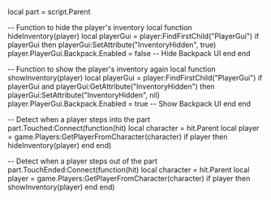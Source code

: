 local part = script.Parent

-- Function to hide the player's inventory
local function hideInventory(player)
    local playerGui = player:FindFirstChild("PlayerGui")
    if playerGui then
        playerGui:SetAttribute("InventoryHidden", true)
        player.PlayerGui.Backpack.Enabled = false -- Hide Backpack UI
    end
end

-- Function to show the player's inventory again
local function showInventory(player)
    local playerGui = player:FindFirstChild("PlayerGui")
    if playerGui and playerGui:GetAttribute("InventoryHidden") then
        playerGui:SetAttribute("InventoryHidden", nil)
        player.PlayerGui.Backpack.Enabled = true -- Show Backpack UI
    end
end

-- Detect when a player steps into the part
part.Touched:Connect(function(hit)
    local character = hit.Parent
    local player = game.Players:GetPlayerFromCharacter(character)
    if player then
        hideInventory(player)
    end
end)

-- Detect when a player steps out of the part
part.TouchEnded:Connect(function(hit)
    local character = hit.Parent
    local player = game.Players:GetPlayerFromCharacter(character)
    if player then
        showInventory(player)
    end
end)
